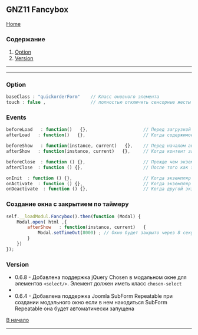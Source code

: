## GNZ11 Fancybox 
[Home](https://github.com/gartes/GNZ11/blob/master/README.md#%D1%81%D0%BE%D0%B4%D0%B5%D1%80%D0%B6%D0%B0%D0%BD%D0%B8%D0%B5)

### Содержание
1. [Option](#Option)
2. [Version](#Version)
-----------------------------------

-----------------------------------



### <a name="#Option"></a> Option
```javascript
baseClass : "quickorderForm"    // Класс оновного элемента
touch : false ,                 // полностью отключить сенсорные жесты (смавхивание) default : true
```
### Events
```javascript
beforeLoad   : function()   {},                     // Перед загрузкой содержимого слайда
afterLoad   : function()   {},                      // Когда содержимое слайда будет загружено

beforeShow   : function(instance, current)   {},    // Перед началом анимации открытия 
afterShow   : function(instance, current)   {},     // Когда контент загружен и анимирован

beforeClose  : function () {},                      // Прежде чем экземпляр пытается закрыть. Верните false, чтобы отменить закрытие.
afterClose  : function () {},                       // После того как экземпляр был закрыт

onInit  : function () {},                           // Когда экземпляр был инициализирован
onActivate  : function () {},                       // Когда экземпляр вынесен на фронт
onDeactivate  : function () {},                     // Когда другой экземпляр был активирован
```

### Создание окна с закрытием по таймеру 
```javascript
self.__loadModul.Fancybox().then(function (Modal) {
    Modal.open( html ,{
        afterShow   : function(instance, current)   {
            Modal.setTimeOut(8000) ; // Окно будет закрыто через 8 секунд 
        }
    })
});
```

 

### <a name="#Version"></a> Version 
- 0.6.8 - Добавлена поддержка jQuery Chosen в модальном окне для элементов `<select/>`. Элемент должен иметь класс `chosen-select` <br>
- 
- 0.6.4 - Добавлена поддержка Joomla SubForm Repeatable при создании модального окно если в нем находиться SubForm
  Repeatable она будет автоматически запущена

[В начало](#top) <hr>

 
